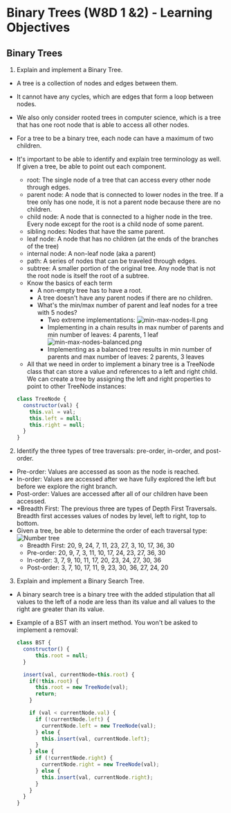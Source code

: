 # Binary Trees (W8D 1 &2) - Learning Objectives

## Binary Trees

1. Explain and implement a Binary Tree.

- A tree is a collection of nodes and edges between them.
- It cannot have any cycles, which are edges that form a loop between nodes.
- We also only consider rooted trees in computer science, which is a tree that has one root node that is able to access all other nodes.
- For a tree to be a binary tree, each node can have a maximum of two children.
- It's important to be able to identify and explain tree terminology as well. If given a tree, be able to point out each component.
  - root: The single node of a tree that can access every other node through edges.
  - parent node: A node that is connected to lower nodes in the tree. If a tree only has one node, it is not a parent node because there are no children.
  - child node: A node that is connected to a higher node in the tree. Every node except for the root is a child node of some parent.
  - sibling nodes: Nodes that have the same parent.
  - leaf node: A node that has no children (at the ends of the branches of the tree)
  - internal node: A non-leaf node (aka a parent)
  - path: A series of nodes that can be traveled through edges.
  - subtree: A smaller portion of the original tree. Any node that is not the root node is itself the root of a subtree.
  - Know the basics of each term
    - A non-empty tree has to have a root.
    - A tree doesn't have any parent nodes if there are no children.
    - What's the min/max number of parent and leaf nodes for a tree with 5 nodes?
      - Two extreme implementations:
      ![min-max-nodes-ll.png](./min-max-nodes-ll.png)
      - Implementing in a chain results in max number of parents and min number of leaves: 4 parents, 1 leaf
      ![min-max-nodes-balanced.png](./min-max-nodes-balanced.png)
      - Implementing as a balanced tree results in min number of parents and max number of leaves: 2 parents, 3 leaves
  - All that we need in order to implement a binary tree is a TreeNode class that can store a value and references to a left and right child. We can create a tree by assigning the left and right properties to point to other TreeNode instances:

  ```javascript
  class TreeNode {
    constructor(val) {
      this.val = val;
      this.left = null;
      this.right = null;
    }
  }
  ```

2. Identify the three types of tree traversals: pre-order, in-order, and post-order.

- Pre-order: Values are accessed as soon as the node is reached.
- In-order: Values are accessed after we have fully explored the left but before we explore the right branch.
- Post-order: Values are accessed after all of our children have been accessed.
- *Breadth First: The previous three are types of Depth First Traversals. Breadth first accesses values of nodes by level, left to right, top to bottom.
- Given a tree, be able to determine the order of each traversal type:
    ![Number tree](./number-tree.png)
  - Breadth First: 20, 9, 24, 7, 11, 23, 27, 3, 10, 17, 36, 30
  - Pre-order: 20, 9, 7, 3, 11, 10, 17, 24, 23, 27, 36, 30
  - In-order: 3, 7, 9, 10, 11, 17, 20, 23, 24, 27, 30, 36
  - Post-order: 3, 7, 10, 17, 11, 9, 23, 30, 36, 27, 24, 20

3. Explain and implement a Binary Search Tree.

- A binary search tree is a binary tree with the added stipulation that all values to the left of a node are less than its value and all values to the right are greater than its value.
- Example of a BST with an insert method. You won't be asked to implement a removal:

  ```javascript
  class BST {
    constructor() {
        this.root = null;
    }

    insert(val, currentNode=this.root) {
      if(!this.root) {
        this.root = new TreeNode(val);
        return;
      }

      if (val < currentNode.val) {
        if (!currentNode.left) {
          currentNode.left = new TreeNode(val);
        } else {
          this.insert(val, currentNode.left);
        }
      } else {
        if (!currentNode.right) {
          currentNode.right = new TreeNode(val);
        } else {
          this.insert(val, currentNode.right);
        }
      }
    }
  }
  ```
  